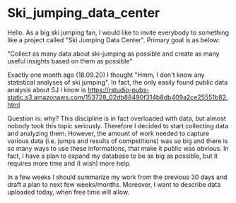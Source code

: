 # Ski_jumping_data_center
Hello. As a big ski jumping fan, I would like to invite everybody to something like a project called "Ski Jumping Data Center". Primary goal is as below:

"Collect as many data about ski-jumping as possible and create as many useful insights based on them as possible"

Exactly one month ago (18.09.20) I thought "Hmm, I don't know any statistical analyses of ski jumping". In fact, the only easily found public data analysis about SJ I know is 
https://rstudio-pubs-static.s3.amazonaws.com/153728_02db88490f314b8db409a2ce25551b82.html

Question is: why? This discipline is in fact overloaded with data, but almost nobody took this topic seriously. Therefore I decided to start collecting data and analyzing them. However, the amount of work needed to capture various data (i.e. jumps and results of competitions) was so big and there is so many ways to use these informations, that make it public was obvious. In fact, I have a plan to expand my database to be as big as possible, but it requires more time and (I wish) more help.

In a few weeks I should summarize my work from the previous 30 days and draft a plan to next few weeks/months. Moreover, I want to describe data uploaded today, when free time will allow.
